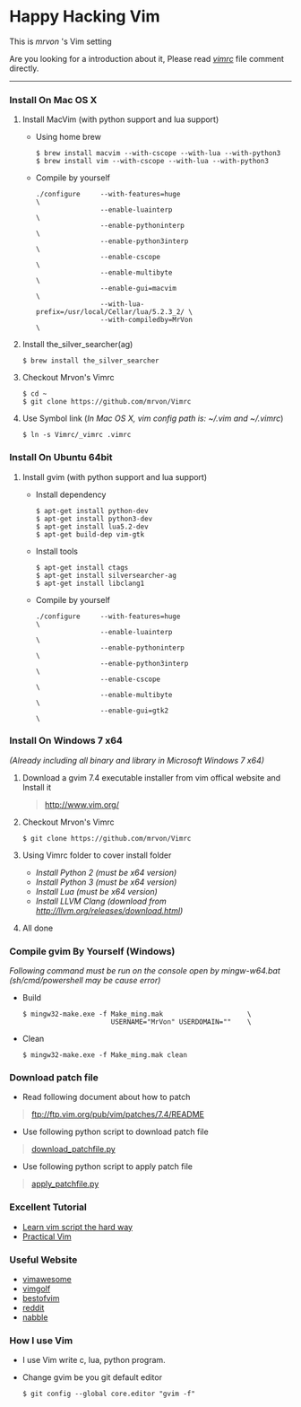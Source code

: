 # Happy Hacking Vim #
This is *mrvon* 's Vim setting 

Are you looking for a introduction about it, Please read *[vimrc](https://github.com/mrvon/Vimrc/blob/master/_vimrc)* file comment directly.

----------

### Install On Mac OS X ###

1. Install MacVim (with python support and lua support)

    + Using home brew
        ```
        $ brew install macvim --with-cscope --with-lua --with-python3
        $ brew install vim --with-cscope --with-lua --with-python3
        ```
 

    + Compile by yourself
        ```
        ./configure     --with-features=huge                             \
                        --enable-luainterp                               \
                        --enable-pythoninterp                            \
                        --enable-python3interp                           \
                        --enable-cscope                                  \
                        --enable-multibyte                               \
                        --enable-gui=macvim                              \
                        --with-lua-prefix=/usr/local/Cellar/lua/5.2.3_2/ \
                        --with-compiledby=MrVon                          \
        ```

2. Install the_silver_searcher(ag)

	```
	$ brew install the_silver_searcher
	```

3. Checkout Mrvon's Vimrc

    ```
    $ cd ~
    $ git clone https://github.com/mrvon/Vimrc
    ```

4. Use Symbol link (*In Mac OS X, vim config path is: ~/.vim and ~/.vimrc*)

    ```
    $ ln -s Vimrc/_vimrc .vimrc
    ```

### Install On Ubuntu 64bit ###

1. Install gvim (with python support and lua support)

    + Install dependency
        ```
        $ apt-get install python-dev
        $ apt-get install python3-dev
        $ apt-get install lua5.2-dev
        $ apt-get build-dep vim-gtk
        ```

    + Install tools
        ```
        $ apt-get install ctags
        $ apt-get install silversearcher-ag
        $ apt-get install libclang1
        ```

    + Compile by yourself
        ```
        ./configure     --with-features=huge                             \
                        --enable-luainterp                               \
                        --enable-pythoninterp                            \
                        --enable-python3interp                           \
                        --enable-cscope                                  \
                        --enable-multibyte                               \
                        --enable-gui=gtk2				                 \
        ```

### Install On Windows 7 x64 ###
*(Already including all binary and library in Microsoft Windows 7 x64)*

1. Download a gvim 7.4 executable installer from vim offical website and Install it

	> http://www.vim.org/ 

2. Checkout Mrvon's Vimrc

    ```
    $ git clone https://github.com/mrvon/Vimrc
    ```

3. Using Vimrc folder to cover install folder
	+ *Install Python 2     (must be x64 version)*
	+ *Install Python 3     (must be x64 version)*
	+ *Install Lua 	        (must be x64 version)*
    + *Install LLVM Clang   (download from http://llvm.org/releases/download.html)*

4. All done
 
### Compile gvim By Yourself (Windows) ###
*Following command must be run on the console open by mingw-w64.bat
 (sh/cmd/powershell may be cause error)*

+ Build

    ```
    $ mingw32-make.exe -f Make_ming.mak                     \
                          USERNAME="MrVon" USERDOMAIN=""    \
    ```

+ Clean

    ```
    $ mingw32-make.exe -f Make_ming.mak clean
    ```

### Download patch file ###
* Read following document about how to patch

> ftp://ftp.vim.org/pub/vim/patches/7.4/README

* Use following python script to download patch file

> [download_patchfile.py](https://github.com/mrvon/Vimrc/blob/master/vim74/code/download_patchfile.py)

* Use following python script to apply patch file

> [apply_patchfile.py](https://github.com/mrvon/Vimrc/blob/master/vim74/code/apply_patchfile.py)

### Excellent Tutorial ###
+ [Learn vim script the hard way](http://learnvimscriptthehardway.stevelosh.com/)
+ [Practical Vim]()

### Useful Website ###
+ [vimawesome](http://vimawesome.com/)
+ [vimgolf](http://vimgolf.com/)
+ [bestofvim](http://bestofvim.com/)
+ [reddit](http://www.reddit.com/r/vim/)
+ [nabble](http://vim.1045645.n5.nabble.com/)

### How I use Vim
+ I use Vim write c, lua, python program.

+ Change gvim be you git default editor

    ```
    $ git config --global core.editor "gvim -f"
    ```
